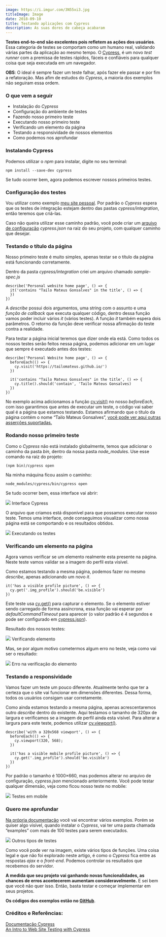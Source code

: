 ```yaml
---
image: https://i.imgur.com/3N55xi3.jpg
titleImage: Image
date: 2018-09-10
title: Testando aplicações com Cypress
description: As suas dores de cabeça acabaram
---
```


**Testes end-to-end são excelentes pois refletem as ações dos usuários**. Essa
categoria de testes se comportam como um humano real, validando várias partes da
aplicação ao mesmo tempo. O [Cypress](https://www.cypress.io/), é um novo *test
runner* com a premissa de testes rápidos, fáceis e confiáveis para qualquer
coisa que seja executada em um navegador. 

**OBS**: O ideal é sempre fazer um teste falhar, após fazer ele passar e por fim
a refatoração. Mas afim de estudos do *Cypress*, a maioria dos exemplos não
seguiram essa ordem.

### O que vem a seguir

* Instalação do *Cypress*
* Configuração do ambiente de testes
* Fazendo nosso primeiro teste
* Executando nosso primeiro teste
* Verificando um elemento da página
* Testando a responsividade de nossos elementos 
* Como podemos nos aprofundar

### Instalando Cypress

Podemos utilizar o *npm* para instalar, digite no seu terminal:

```
npm install --save-dev cypress
```

Se tudo ocorrer bem, agora podemos escrever nossos primeiros testes.

### Configuração dos testes

Vou utilizar como exemplo [meu site pessoal](https://tailomateus.github.io/).
Por padrão o *Cypress* espera que os testes de integração estejam dentro das
pastas *cypress/integration*, então teremos que criá-las. 

Caso não queira utilizar esse caminho padrão, você pode criar um [arquivo de
configuração](https://docs.cypress.io/guides/references/configuration.html)
*cypress.json* na raiz do seu projeto, com qualquer caminho que desejar.

### Testando o título da página

Nosso primeiro teste é muito simples, apenas testar se o título da página está
funcionando corretamente.

Dentro da pasta *cypress/integration* criei um arquivo chamado *sample-spec.js*

```
describe('Personal website home page', () => {
  it('contains "Tailo Mateus Gonsalves" in the title', () => {
  })
})
```

A *describe* possui dois argumentos, uma string com o assunto e uma *função de
callback* que executa qualquer código, dentro dessa função vamos poder
incluir vários *it* (vários testes). A função *it* também espera dois
parâmetros. O retorno da função deve verificar nossa afirmação do teste contra a
realidade.

Para testar a página inicial teremos que dizer onde ela está. Como todos os
nossos testes serão feitos nessa página, podemos adicionar em um lugar que
sempre é executado antes dos testes:

```
describe('Personal Website home page', () => {
  beforeEach(() => {
    cy.visit('https://tailomateus.github.io/')
  })
  
  it('contains "Tailo Mateus Gonsalves" in the title', () => {
    cy.title().should('contain', 'Tailo Mateus Gonsalves)
  })
})
```

No exemplo acima adicionamos a função
[cy.visit()](https://docs.cypress.io/api/commands/visit.html) no nosso
*beforeEach*, com isso garantimos que antes de executar um teste, o código vai
saber qual é a página que estamos testando. Estamos afirmando que o título da
página contém o nome “Tailo Mateus Gonsalves”, [você pode ver aqui outras
asserções suportadas.](https://docs.cypress.io/guides/references/assertions.html#Chai)

### Rodando nosso primeiro teste

Como o *Cypress* não está instalado globalmente, temos que adicionar o caminho
da pasta *bin*, dentro da nossa pasta *node_modules*. Use esse comando na raiz
do projeto:

```
(npm bin)/cypress open
```

Na minha máquina ficou assim o caminho: 

```
node_modules/cypress/bin/cypress open
```

Se tudo ocorrer bem, essa interface vai abrir:

![](https://cdn-images-1.medium.com/max/800/1*LolhBhXNFHk0ne-Q1qIDRg.png)
<span class="figcaption_hack">Interface Cypress</span>

O arquivo que criamos está disponível para que possamos executar nosso teste.
Temos uma interface, onde conseguimos visualizar como nossa página está se
comportando e os resultados obtidos.

![](https://cdn-images-1.medium.com/max/800/1*xb7WjOdjOUJe43hK3NhRYA.png)
<span class="figcaption_hack">Executando os testes</span>

### Verificando um elemento na página

Agora vamos verificar se um elemento realmente esta presente na página. Neste
teste vamos validar se a imagem do perfil esta visível.

Como estamos testando a mesma página, podemos fazer no mesmo *describe*, apenas
adicionando um novo *it*. 

```
it('has a visible profile picture', () => {
  cy.get('.img_profile').should('be.visible')
})
```

Este teste usa [cy.get()](https://docs.cypress.io/api/commands/get.html#Syntax)
para capturar o elemento. Se o elemento estiver sendo carregado de forma
assíncrona, essa função vai esperar por *defaultCommandTimeout* para aparecer (o
valor padrão é 4 segundos e pode ser configurado em
[cypress.json](https://docs.cypress.io/guides/references/configuration.html#Timeouts)).


Resultado dos nossos testes:

![](https://cdn-images-1.medium.com/max/800/1*yZFX1NmJavGysMbeYntbUQ.png)
<span class="figcaption_hack">Verificando elemento</span>

Mas, se por algum motivo cometermos algum erro no teste, veja como vai ser o
resultado:

![](https://cdn-images-1.medium.com/max/800/1*YvE1hed6KvHJ7TBH1j-JOg.png)
<span class="figcaption_hack">Erro na verificação do elemento</span>

### Testando a responsividade

Vamos fazer um teste um pouco diferente. Atualmente tenho que ter a certeza que
o site vai funcionar em dimensões diferentes. Dessa forma, todos os usuários
consigam usar corretamente.

Como ainda estamos testando a mesma página, apenas acrescentaremos outro
*describe* dentro do existente. Aqui testamos o tamanho de 320px de largura e
verificamos se a imagem de perfil ainda esta visível. Para alterar a largura
para este teste, podemos utilizar
[cy.viewport()](https://docs.cypress.io/api/commands/viewport.html#Syntax).

```
describe('with a 320x568 viewport', () => {
  beforeEach(() => {
    cy.viewport(320, 568);
  })

  it('has a visible mobile profile picture', () => {
    cy.get('.img_profile').should('be.visible')
  })
})
```

Por padrão o tamanho é 1000×660, mas podemos alterar no arquivo de configuração,
*cypress.json* mencionado anteriormente. Você pode testar qualquer dimensão,
veja como ficou nosso teste no mobile:

![](https://cdn-images-1.medium.com/max/800/1*TB71xoVOqBCoE26FHt3Vjg.png)
<span class="figcaption_hack">Testes em mobile</span>

### Quero me aprofundar

[Na própria
documentação](https://docs.cypress.io/api/introduction/api.html#Sections) você
vai encontrar vários exemplos. Porém se quiser algo visível, quando instalar o
*Cypress*, vai ter uma pasta chamada “examples” com mais de 100 testes para
serem executados.

![](https://cdn-images-1.medium.com/max/800/1*L2_GisT-XWYYqRDF8HLquA.png)
<span class="figcaption_hack">Outros tipos de testes</span>

Como você pode ver na imagem, existe vários tipos de funções. Uma coisa legal e
que não foi explorado neste artigo, é como o *Cypress* fica entre as respostas
*ajax* e o *front-end*. Podemos controlar os resultados que recebemos do
servidor.

**A medida que seu projeto vai ganhando novas funcionalidades, as chances de
erros acontecerem aumentam consideravelmente.** E sei bem que você não quer
isso. Então, basta testar e começar implementar em seus projetos.

**Os códigos dos exemplos estão no [GitHub](https://github.com/TailoMateus/testing_personal_site_cypress)**.

### **Créditos e Referências:**

[Documentação
Cypress](https://docs.cypress.io/api/introduction/api.html#Sections)<br> [An
Intro to Web Site Testing with
Cypress](https://css-tricks.com/an-intro-to-web-app-testing-with-cypress-io/)
